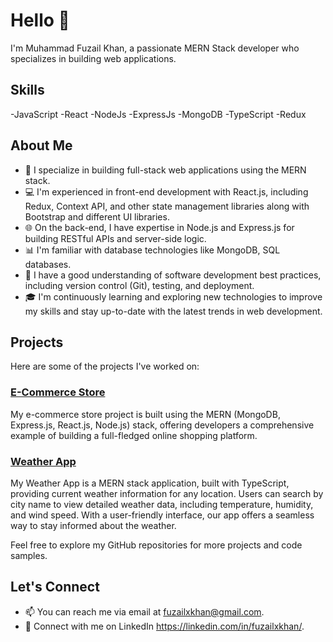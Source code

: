 # Hello 👋

I'm Muhammad Fuzail Khan, a passionate MERN Stack developer who specializes in building web applications.

## Skills
-JavaScript  -React  -NodeJs  -ExpressJs  -MongoDB  -TypeScript  -Redux

## About Me

- 🚀 I specialize in building full-stack web applications using the MERN stack.
- 💻 I'm experienced in front-end development with React.js, including Redux, Context API, and other state management libraries along with Bootstrap and different UI libraries.
- 🌐 On the back-end, I have expertise in Node.js and Express.js for building RESTful APIs and server-side logic.
- 📊 I'm familiar with database technologies like MongoDB, SQL databases.
- 🔧 I have a good understanding of software development best practices, including version control (Git), testing, and deployment.
- 🎓 I'm continuously learning and exploring new technologies to improve my skills and stay up-to-date with the latest trends in web development.

## Projects

Here are some of the projects I've worked on:

### <a href="https://github.com/fuzailxkhan/store">E-Commerce Store<a> 
My e-commerce store project is built using the MERN (MongoDB, Express.js, React.js, Node.js) stack, offering developers a comprehensive example of building a full-fledged online shopping platform.<br/>

### <a href="https://github.com/fuzailxkhan/weatherapp">Weather App<a> 
My Weather App is a MERN stack application, built with TypeScript, providing current weather information for any location. Users can search by city name to view detailed weather data, including temperature, humidity, and wind speed. With a user-friendly interface, our app offers a seamless way to stay informed about the weather.


Feel free to explore my GitHub repositories for more projects and code samples.

## Let's Connect

- 📫 You can reach me via email at fuzailxkhan@gmail.com.
- 💼 Connect with me on LinkedIn https://linkedin.com/in/fuzailxkhan/.

